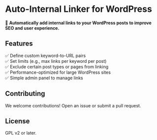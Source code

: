 # Auto-Internal Linker for WordPress  

🚀 **Automatically add internal links to your WordPress posts to improve SEO and user experience.**  

## Features  
✅ Define custom keyword-to-URL pairs  
✅ Set limits (e.g., max links per keyword per post)  
✅ Exclude certain post types or pages from linking  
✅ Performance-optimized for large WordPress sites  
✅ Simple admin panel to manage links  

## Contributing  
We welcome contributions! Open an issue or submit a pull request.  

## License  
GPL v2 or later.  
